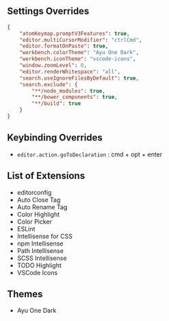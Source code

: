 ## Settings Overrides

```json
{
    "atomKeymap.promptV3Features": true,
    "editor.multiCursorModifier": "ctrlCmd",
    "editor.formatOnPaste": true,
    "workbench.colorTheme": "Ayu One Dark",
    "workbench.iconTheme": "vscode-icons",
    "window.zoomLevel": 0,
    "editor.renderWhitespace": "all",
    "search.useIgnoreFilesByDefault": true,
    "search.exclude": {
        "**/node_modules": true,
        "**/bower_components": true,
        "**/build": true
    }
}
```

## Keybinding Overrides

- `editor.action.goToDeclaration` : cmd + opt + enter

## List of Extensions

- editorconfig
- Auto Close Tag
- Auto Rename Tag
- Color Highlight
- Color Picker
- ESLint
- Intellisense for CSS
- npm Intellisense
- Path Intellisense
- SCSS Intellisense
- TODO Highlight
- VSCode Icons


## Themes

- Ayu One Dark

